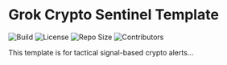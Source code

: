 # Grok Crypto Sentinel Template

![Build](https://github.com/MrBinnacle/grok-crypto-sentinel/actions/workflows/yaml-validate.yml/badge.svg)
![License](https://img.shields.io/github/license/MrBinnacle/grok-crypto-sentinel)
![Repo Size](https://img.shields.io/github/repo-size/MrBinnacle/grok-crypto-sentinel)
![Contributors](https://img.shields.io/github/contributors/MrBinnacle/grok-crypto-sentinel)


This template is for tactical signal-based crypto alerts...
